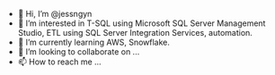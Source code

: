 - 👋 Hi, I’m @jessngyn
- 👀 I’m interested in T-SQL using Microsoft SQL Server Management Studio, ETL using SQL Server Integration Services, automation.
- 🌱 I’m currently learning AWS, Snowflake.
- 💞️ I’m looking to collaborate on ...
- 📫 How to reach me ...

<!---
jessngyn/jessngyn is a ✨ special ✨ repository because its `README.md` (this file) appears on your GitHub profile.
You can click the Preview link to take a look at your changes.
--->
